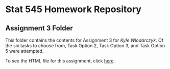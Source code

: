 # Stat 545 Homework Repository

## Assignment 3 Folder

This folder contains the contents for Assignment 3 for *Kyle Wlodarczyk*. Of the six tasks to choose from, Task Option 2, Task Option 3, and Task Option 5 were attempted.

To see the HTML file for this assignment, click [here](https://stat545-ubc-hw-2019-20.github.io/stat545-hw-kgwkyle/hw03/hw03-dplyr-ggplot2.html).
